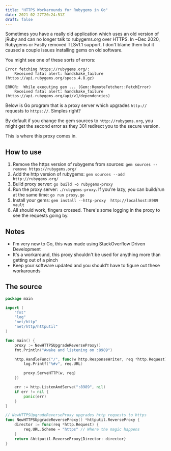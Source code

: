 ```yaml
---
title: "HTTPS Workarounds for Rubygems in Go"
date: 2021-02-27T20:24:51Z
draft: false
---
```


Sometimes you have a really old application which uses an old version of jRuby and can no longer talk to rubygems.org over HTTPS. In ~Dec 2020, Rubygems or Fastly removed TLSv1.1 support. I don't blame them but it caused a couple issues installing gems on old software.

You might see one of these sorts of errors:

```shell
Error fetching https://rubygems.org/:
	Received fatal alert: handshake_failure (https://api.rubygems.org/specs.4.8.gz)

ERROR:  While executing gem ... (Gem::RemoteFetcher::FetchError)
    Received fatal alert: handshake_failure (https://api.rubygems.org/api/v1/dependencies)
```

Below is Go program that is a proxy server which upgrades `http://` requests to `https://`. Simples right?

By default if you change the gem sources to `http://rubygems.org`, you might get the second error as they 301 redirect you to the secure version.

This is where this proxy comes in.


## How to use

1. Remove the https version of rubygems from sources: `gem sources --remove https://rubygems.org/`
2. Add the http version of rubygems: `gem sources --add http://rubygems.org/`
3. Build proxy server: `go build -o rubygems-proxy`
4. Run the proxy server: `./rubygems-proxy`. If you're lazy, you can build/run at the same time: `go run proxy.go`
5. Install your gems: `gem install --http-proxy  http://localhost:8989 vault`
6. All should work, fingers crossed. There's some logging in the proxy to see the requests going by.


## Notes

* I'm very new to Go, this was made using StackOverflow Driven Development 
* It's a workaround, this proxy shouldn't be used for anything more than getting out of a pinch
* Keep your software updated and you should't have to figure out these workarounds


## The source

```go
package main

import (
	"fmt"
	"log"
	"net/http"
	"net/http/httputil"
)

func main() {
	proxy := NewHTTPSUpgradeReverseProxy()
	fmt.Println("Awake and listening on :8989")

	http.HandleFunc("/", func(w http.ResponseWriter, req *http.Request) {
		log.Printf("%#v", req.URL)

		proxy.ServeHTTP(w, req)
	})

	err := http.ListenAndServe(":8989", nil)
	if err != nil {
		panic(err)
	}
}

// NewHTTPSUpgradeReverseProxy upgrades http requests to https
func NewHTTPSUpgradeReverseProxy() *httputil.ReverseProxy {
	director := func(req *http.Request) {
		req.URL.Scheme = "https" // Where the magic happens
	}
	return &httputil.ReverseProxy{Director: director}
}
```

